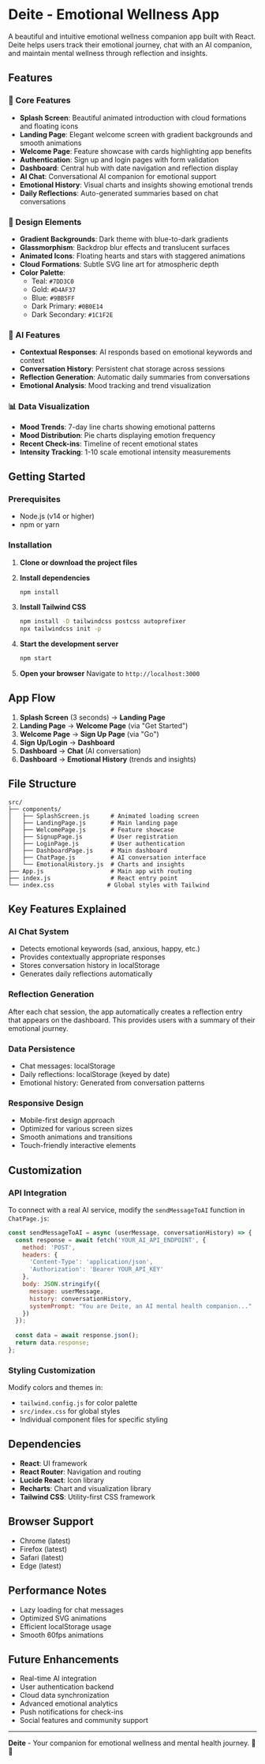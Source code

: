 # Deite - Emotional Wellness App

A beautiful and intuitive emotional wellness companion app built with React. Deite helps users track their emotional journey, chat with an AI companion, and maintain mental wellness through reflection and insights.

## Features

### 🌟 Core Features
- **Splash Screen**: Beautiful animated introduction with cloud formations and floating icons
- **Landing Page**: Elegant welcome screen with gradient backgrounds and smooth animations
- **Welcome Page**: Feature showcase with cards highlighting app benefits
- **Authentication**: Sign up and login pages with form validation
- **Dashboard**: Central hub with date navigation and reflection display
- **AI Chat**: Conversational AI companion for emotional support
- **Emotional History**: Visual charts and insights showing emotional trends
- **Daily Reflections**: Auto-generated summaries based on chat conversations

### 🎨 Design Elements
- **Gradient Backgrounds**: Dark theme with blue-to-dark gradients
- **Glassmorphism**: Backdrop blur effects and translucent surfaces
- **Animated Icons**: Floating hearts and stars with staggered animations
- **Cloud Formations**: Subtle SVG line art for atmospheric depth
- **Color Palette**: 
  - Teal: `#7DD3C0`
  - Gold: `#D4AF37` 
  - Blue: `#9BB5FF`
  - Dark Primary: `#0B0E14`
  - Dark Secondary: `#1C1F2E`

### 🤖 AI Features
- **Contextual Responses**: AI responds based on emotional keywords and context
- **Conversation History**: Persistent chat storage across sessions
- **Reflection Generation**: Automatic daily summaries from conversations
- **Emotional Analysis**: Mood tracking and trend visualization

### 📊 Data Visualization
- **Mood Trends**: 7-day line charts showing emotional patterns
- **Mood Distribution**: Pie charts displaying emotion frequency
- **Recent Check-ins**: Timeline of recent emotional states
- **Intensity Tracking**: 1-10 scale emotional intensity measurements

## Getting Started

### Prerequisites
- Node.js (v14 or higher)
- npm or yarn

### Installation

1. **Clone or download the project files**

2. **Install dependencies**
   ```bash
   npm install
   ```

3. **Install Tailwind CSS**
   ```bash
   npm install -D tailwindcss postcss autoprefixer
   npx tailwindcss init -p
   ```

4. **Start the development server**
   ```bash
   npm start
   ```

5. **Open your browser**
   Navigate to `http://localhost:3000`

## App Flow

1. **Splash Screen** (3 seconds) → **Landing Page**
2. **Landing Page** → **Welcome Page** (via "Get Started")
3. **Welcome Page** → **Sign Up Page** (via "Go")
4. **Sign Up/Login** → **Dashboard**
5. **Dashboard** → **Chat** (AI conversation)
6. **Dashboard** → **Emotional History** (trends and insights)

## File Structure

```
src/
├── components/
│   ├── SplashScreen.js      # Animated loading screen
│   ├── LandingPage.js       # Main landing page
│   ├── WelcomePage.js       # Feature showcase
│   ├── SignupPage.js        # User registration
│   ├── LoginPage.js         # User authentication
│   ├── DashboardPage.js     # Main dashboard
│   ├── ChatPage.js          # AI conversation interface
│   └── EmotionalHistory.js  # Charts and insights
├── App.js                   # Main app with routing
├── index.js                 # React entry point
└── index.css               # Global styles with Tailwind
```

## Key Features Explained

### AI Chat System
- Detects emotional keywords (sad, anxious, happy, etc.)
- Provides contextually appropriate responses
- Stores conversation history in localStorage
- Generates daily reflections automatically

### Reflection Generation
After each chat session, the app automatically creates a reflection entry that appears on the dashboard. This provides users with a summary of their emotional journey.

### Data Persistence
- Chat messages: localStorage
- Daily reflections: localStorage (keyed by date)
- Emotional history: Generated from conversation patterns

### Responsive Design
- Mobile-first design approach
- Optimized for various screen sizes
- Smooth animations and transitions
- Touch-friendly interactive elements

## Customization

### API Integration
To connect with a real AI service, modify the `sendMessageToAI` function in `ChatPage.js`:

```javascript
const sendMessageToAI = async (userMessage, conversationHistory) => {
  const response = await fetch('YOUR_AI_API_ENDPOINT', {
    method: 'POST',
    headers: {
      'Content-Type': 'application/json',
      'Authorization': 'Bearer YOUR_API_KEY'
    },
    body: JSON.stringify({
      message: userMessage,
      history: conversationHistory,
      systemPrompt: "You are Deite, an AI mental health companion..."
    })
  });
  
  const data = await response.json();
  return data.response;
};
```

### Styling Customization
Modify colors and themes in:
- `tailwind.config.js` for color palette
- `src/index.css` for global styles
- Individual component files for specific styling

## Dependencies

- **React**: UI framework
- **React Router**: Navigation and routing
- **Lucide React**: Icon library
- **Recharts**: Chart and visualization library
- **Tailwind CSS**: Utility-first CSS framework

## Browser Support

- Chrome (latest)
- Firefox (latest)
- Safari (latest)
- Edge (latest)

## Performance Notes

- Lazy loading for chat messages
- Optimized SVG animations
- Efficient localStorage usage
- Smooth 60fps animations

## Future Enhancements

- Real-time AI integration
- User authentication backend
- Cloud data synchronization
- Advanced emotional analytics
- Push notifications for check-ins
- Social features and community support

---

**Deite** - Your companion for emotional wellness and mental health journey. 🧠💚


